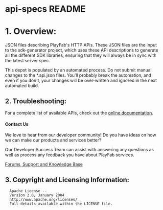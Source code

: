 # api-specs README

# 1. Overview:

JSON files describing PlayFab's HTTP APIs. These JSON files are the input to the sdk-generator project, which uses these API descriptions to generate all the different SDK libraries, ensuring that they will always be in sync with the latest server spec.

This depot is populated by an automated process.  Do not submit manual changes to the *.api.json files.  You'll probably break the automation, and even if you don't, your changes will be over-written and ignored in the next automated build.

## 2. Troubleshooting:

For a complete list of available APIs, check out the [online documentation](http://api.playfab.com/Documentation/).

#### Contact Us
We love to hear from our developer community! 
Do you have ideas on how we can make our products and services better? 

Our Developer Success Team can assist with answering any questions as well as process any feedback you have about PlayFab services.

[Forums, Support and Knowledge Base](https://support.playfab.com/support/home)


## 3. Copyright and Licensing Information:

```
  Apache License -- 
  Version 2.0, January 2004
  http://www.apache.org/licenses/
  Full details available within the LICENSE file.
```
